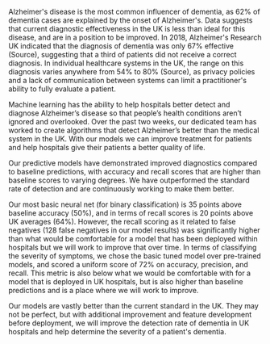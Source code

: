 Alzheimer's disease is the most common influencer of dementia, as 62% of dementia cases are explained by the onset of Alzheimer's. Data suggests that current diagnostic effectiveness in the UK is less than ideal for this disease, and are  in a position to be improved. In 2018, Alzheimer's Research UK indicated that the diagnosis of dementia was only 67% effective (Source), suggesting that a third of patients did not receive a correct diagnosis. In individual healthcare systems in the UK, the range on this diagnosis varies anywhere from 54% to 80% (Source), as privacy policies and a lack of communication between systems can limit a practitioner's ability to fully evaluate a patient.

Machine learning has the ability to help hospitals better detect and diagnose Alzheimer’s disease so that people’s health conditions aren’t ignored and overlooked. Over the past two weeks, our dedicated team has worked to create algorithms that detect Alzheimer’s better than the medical system in the UK. With our models we can improve treatment for patients and help hospitals give their patients a better quality of life.

Our predictive models have demonstrated improved diagnostics compared to baseline predictions, with accuracy and recall scores that are higher than baseline scores to varying degrees. We have outperformed the standard rate of detection and are continuously working to make them better.

Our most basic neural net (for binary classification) is 35 points above baseline accuracy (50%), and in terms of recall scores is 20 points above UK averages (64%). However, the recall scoring as it related to false negatives (128 false negatives in our model results) was significantly higher than what would be comfortable for a model that has been deployed within hospitals but we will work to improve that over time. In terms of classifying the severity of symptoms, we chose the basic tuned model over pre-trained models, and scored a uniform score of 72% on accuracy, precision, and recall. This metric is also below what we would be comfortable with for a model that is deployed in UK hospitals, but is also higher than baseline predictions and is a place where we will work to improve. 

Our models are vastly better than the current standard in the UK. They may not be perfect, but with additional improvement and feature development before deployment, we will improve the detection rate of dementia in UK hospitals and help determine the severity of a patient's dementia.
